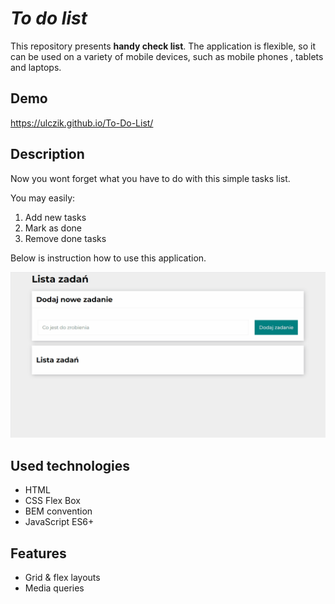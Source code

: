 # *To do list*
This repository presents **handy check list**. The application is flexible, so it can be used on a variety of mobile devices, such as mobile phones , tablets and laptops.

## Demo
 https://ulczik.github.io/To-Do-List/

## Description
Now you wont forget what you have to do with this simple tasks list.

You may easily:
1. Add new tasks
2. Mark as done
3. Remove done tasks

Below is instruction how to use this application.

![howToUse](images/AnimationGif.gif)

## Used technologies
- HTML
- CSS Flex Box
- BEM convention
- JavaScript ES6+	

## Features
- Grid & flex layouts
- Media queries
